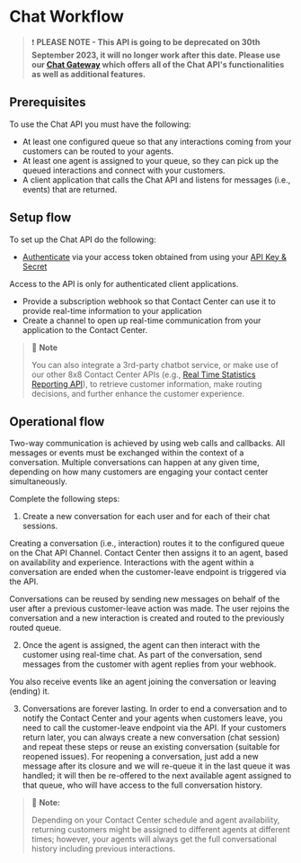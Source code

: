 # Chat Workflow

> ❗️ **PLEASE NOTE - This API is going to be deprecated on 30th September 2023, it will no longer work after this date. Please use our [Chat Gateway](/actions-events/docs/chat-gateway) which offers all of the Chat API's functionalities as well as additional features.**
>
>

## Prerequisites

To use the Chat API you must have the following:

* At least one configured queue so that any interactions coming from your customers can be routed to your agents.
* At least one agent is assigned to your queue, so they can pick up the queued interactions and connect with your customers.
* A client application that calls the Chat API and listens for messages (i.e., events) that are returned.

## Setup flow

To set up the Chat API do the following:

* [Authenticate](/contactcenter/v2.0/docs/api-key) via your access token obtained from using your [API Key & Secret](/contactcenter/v2.0/docs/api-key)  

Access to the API is only for authenticated client applications.

* Provide a subscription webhook so that Contact Center can use it to provide real-time information to your application
* Create a channel to open up real-time communication from your application to the Contact Center.

> 📘 **Note**
>
> You can also integrate a 3rd-party chatbot service, or make use of our other 8x8 Contact Center APIs (e.g., [Real Time Statistics Reporting API](https://support.8x8.com/cloud-contact-center/virtual-contact-center/developers/8x8-contact-center-real-time-statistics-reporting-api)), to retrieve customer information, make routing decisions, and further enhance the customer experience.
>
>

## Operational flow

Two-way communication is achieved by using web calls and callbacks. All messages or events must be exchanged within the context of a conversation. Multiple conversations can happen at any given time, depending on how many customers are engaging your contact center simultaneously.

Complete the following steps:

1. Create a new conversation for each user and for each of their chat sessions.

Creating a conversation (i.e., interaction) routes it to the configured queue on the Chat API Channel. Contact Center then assigns it to an agent, based on availability and experience. Interactions with the agent within a conversation are ended when the customer-leave endpoint is triggered via the API.  

Conversations can be reused by sending new messages on behalf of the user after a previous customer-leave action was made. The user rejoins the conversation and a new interaction is created and routed to the previously routed queue.

2. Once the agent is assigned, the agent can then interact with the customer using real-time chat. As part of the conversation, send messages from the customer with agent replies from your webhook.

You also receive events like an agent joining the conversation or leaving (ending) it.

3. Conversations are forever lasting. In order to end a conversation and to notify the Contact Center and your agents when customers leave, you need to call the customer-leave endpoint via the API. If your customers return later, you can always create a new conversation (chat session) and repeat these steps or reuse an existing conversation (suitable for reopened issues). For reopening a conversation, just add a new message after its closure and we will re-queue it in the last queue it was handled; it will then be re-offered to the next available agent assigned to that queue, who will have access to the full conversation history.

> 📘 **Note:**
>
> Depending on your Contact Center schedule and agent availability, returning customers might be assigned to different agents at different times; however, your agents will always get the full conversational history including previous interactions.
>
>
